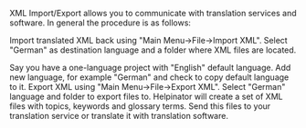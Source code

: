 XML Import/Export allows you to communicate with translation services and software. In general the procedure is as follows:


Import translated XML back using "Main Menu->File->Import XML". Select "German" as destination language and a folder where XML files are located.



Say you have a one-language project with "English" default language.
Add new language, for example "German" and check to copy default language to it.
Export XML using "Main Menu->File->Export XML". Select "German" language and folder to export files to.
Helpinator will create a set of XML files with topics, keywords and glossary terms.
Send this files to your translation service or translate it with translation software.
